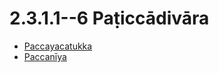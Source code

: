 # 2.3.1.1--6 Paṭiccādivāra

* [Paccayacatukka](2.3.1.1--6/Paccayacatukka.md)
* [Paccanīya](2.3.1.1--6/Paccaniya.md)
